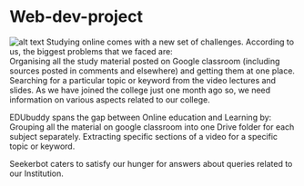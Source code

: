 # Web-dev-project
![alt text](https://raw.githubusercontent.com/Shikharhacks007/Web-dev-project/logo.png)
Studying online comes with a new set of challenges. According to us, the biggest problems that we faced are:  
Organising all the study material posted on Google classroom (including sources posted in comments and elsewhere) and getting them at one place.
Searching for a particular topic or keyword from the video lectures and slides.
As we have joined the college just one month ago so, we need information on various aspects related to our college.

EDUbuddy spans the gap between Online education and Learning by:
Grouping all the material on google classroom into one Drive folder for each subject separately.
Extracting specific sections of a video for a specific topic or keyword.

Seekerbot caters to satisfy our hunger for answers about queries related to our Institution.  

